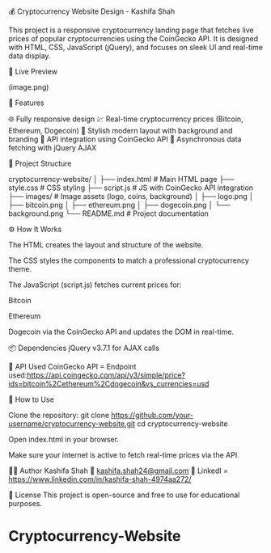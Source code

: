 💰 Cryptocurrency Website Design - Kashifa Shah

This project is a responsive cryptocurrency landing page that fetches live prices of popular cryptocurrencies using the CoinGecko API. It is designed with HTML, CSS, JavaScript (jQuery), and focuses on sleek UI and real-time data display.

🚀 Live Preview

(image.png)

🔗 Features

🌐 Fully responsive design
💹 Real-time cryptocurrency prices (Bitcoin, Ethereum, Dogecoin)
🎨 Stylish modern layout with background and branding
🔧 API integration using CoinGecko API
🔁 Asynchronous data fetching with jQuery AJAX

📁 Project Structure

cryptocurrency-website/
│
├── index.html             # Main HTML page
├── style.css              # CSS styling
├── script.js              # JS with CoinGecko API integration
├── images/                # Image assets (logo, coins, background)
│   ├── logo.png
│   ├── bitcoin.png
│   ├── ethereum.png
│   ├── dogecoin.png
│   └── background.png
└── README.md              # Project documentation

⚙️ How It Works

The HTML creates the layout and structure of the website.

The CSS styles the components to match a professional cryptocurrency theme.

The JavaScript (script.js) fetches current prices for:

Bitcoin

Ethereum

Dogecoin
via the CoinGecko API and updates the DOM in real-time.

📦 Dependencies
jQuery v3.7.1 for AJAX calls

🔌 API Used
CoinGecko API =
Endpoint used:https://api.coingecko.com/api/v3/simple/price?ids=bitcoin%2Cethereum%2Cdogecoin&vs_currencies=usd

🧠 How to Use

Clone the repository:
git clone https://github.com/your-username/cryptocurrency-website.git
cd cryptocurrency-website

Open index.html in your browser.

Make sure your internet is active to fetch real-time prices via the API.

🧑‍💻 Author
Kashifa Shah
📧 kashifa.shah24@gmail.com
🔗 LinkedI = https://www.linkedin.com/in/kashifa-shah-4974aa272/

📜 License
This project is open-source and free to use for educational purposes.

# Cryptocurrency-Website
